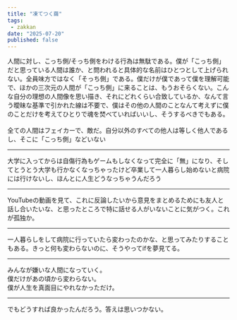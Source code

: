 ```yaml
---
title: "凍てつく繭"
tags: 
 - zakkan
date: "2025-07-20"
published: false
---
```

人間に対し、こっち側/そっち側をわける行為は無駄である。僕が「こっち側」だと思っている人間は誰か、と問われると具体的な名前はひとつとして上げられない。全員味方ではなく「そっち側」である。僕だけが僕であって僕を理解可能で、ほかの三次元の人間が「こっち側」に来ることは、もうおそらくない。こんな自分の理想の人間像を思い描き、それにどれくらい合致しているか、なんて言う曖昧な基準で引かれた線は不要で、僕はその他の人間のことなんて考えずに僕のことだけを考えてひとりで魂を焚べていればいいし、そうするべきでもある。<br><br>
全ての人間はフェイカーで、敵だ。自分以外のすべての他人は等しく他人であるし、そこに「こっち側」などいない<br>
<hr>
大学に入ってからは自傷行為もゲームもしなくなって完全に「無」になり、そしてとうとう大学も行かなくなっちゃったけど卒業して一人暮らし始めないと病院には行けないし、ほんとに人生どうなっちゃうんだろう<br>
<hr>
YouTubeの動画を見て、これに反論したいから意見をまとめるためにも友人と話し合いたいな、と思ったところで特に話せる人がいないことに気がつく。これが孤独か。<br>
<hr>
一人暮らしをして病院に行っていたら変わったのかな、と思ってみたりすることもある。きっと何も変わらないのに、そうやってifを夢見てる。<br>
<hr>
みんなが嫌いな人間になっていく。<br>
僕だけがあの頃から変わらない。<br>
僕が人生を真面目にやれなかっただけ。<br>
<hr>
でもどうすれば良かったんだろう。答えは思いつかない。
